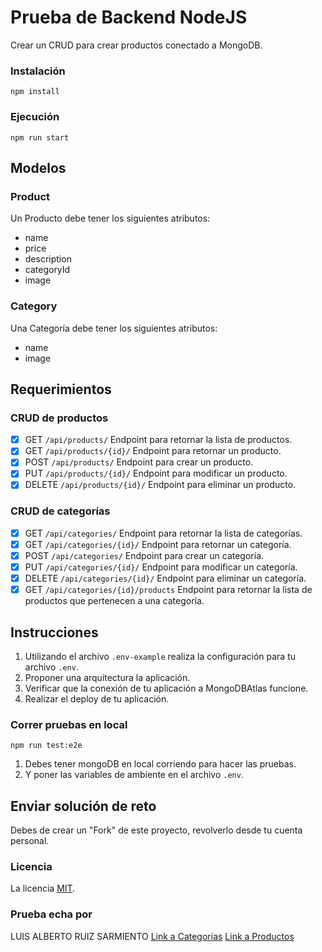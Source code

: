 # Prueba de Backend NodeJS
Crear un CRUD para crear productos conectado a MongoDB.

### Instalación
```
npm install
```

### Ejecución
```
npm run start
```

## Modelos

### Product
Un Producto debe tener los siguientes atributos:
- name
- price
- description
- categoryId
- image

### Category
Una Categoría debe tener los siguientes atributos:
- name
- image

## Requerimientos

### CRUD de productos
- [X] GET `/api/products/` Endpoint para retornar la lista de productos.
- [X] GET `/api/products/{id}/` Endpoint para retornar un producto.
- [X] POST `/api/products/` Endpoint para crear un producto.
- [X] PUT `/api/products/{id}/` Endpoint para modificar un producto.
- [X] DELETE `/api/products/{id}/` Endpoint para eliminar un producto.

### CRUD de categorías
- [X] GET `/api/categories/` Endpoint para retornar la lista de categorías.
- [X] GET `/api/categories/{id}/` Endpoint para retornar un categoría.
- [X] POST `/api/categories/` Endpoint para crear un categoría.
- [X] PUT `/api/categories/{id}/` Endpoint para modificar un categoría.
- [X] DELETE `/api/categories/{id}/` Endpoint para eliminar un categoría.
- [X] GET `/api/categories/{id}/products` Endpoint para retornar la lista de productos que pertenecen a una categoría.

## Instrucciones

1. Utilizando el archivo `.env-example` realiza la configuración para tu archivo `.env`.
2. Proponer una arquitectura la aplicación.
3. Verificar que la conexión de tu aplicación a MongoDBAtlas funcione.
4. Realizar el deploy de tu aplicación.

### Correr pruebas en local
```
npm run test:e2e
```
1. Debes tener mongoDB en local corriendo para hacer las pruebas.
2. Y poner las variables de ambiente en el archivo `.env`.


## Enviar solución de reto
Debes de crear un "Fork" de este proyecto, revolverlo desde tu cuenta personal.

### Licencia
La licencia [MIT](https://opensource.org/licenses/MIT).

### Prueba echa por
LUIS ALBERTO RUIZ SARMIENTO
[Link a Categorías](https://platzi-evaluation-lars.herokuapp.com/api/categories)
[Link a Productos](https://platzi-evaluation-lars.herokuapp.com/api/products)